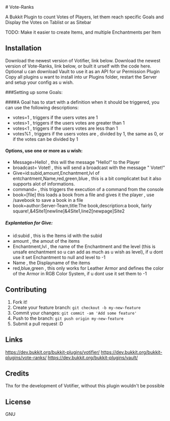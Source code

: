 <snippet>
# Vote-Ranks

A Bukkit Plugin to count Votes of Players, let them reach specific Goals and Display the Votes on Tablist or as Sitebar

TODO: Make it easier to create Items, and multiple Enchantments per Item
## Installation
Download the newest version of Votifier, link below.
Download the newest version of Vote-Ranks, link below, or built it urself with the code here.
Optional u can download Vault to use it as an API for ur Permission Plugin
Copy all plugins u want to install into ur Plugins folder, restart the Server and setup your config as u wish.

###Setting up some Goals:

####A Goal has to start with a definition when it should be triggered, you can use the following descriptions:

* votes=1 , triggers if the users votes are 1
* votes>1 , triggers if the users votes are greater than 1
* votes<1 , triggers if the users votes are less than 1
* votes%1 , triggers if the users votes are , divided by 1, the same as 0, or if the votes can be divided by 1

#### Options, use one or more as u wish: 

* Message=Hello! , this will the message "Hello!" to the Player
* broadcast=<player> Votet! , this will send a broadcast with the message "<player> Votet!"
* Give=id:subid,amount,Enchantment,lvl of entchantment,Name,red,green,blue , this is a bit complicatet but it also supports
alot of informations.
* command=<command> , this triggers the execution of a command from the console
* book=[file]<filename> this loads a book from a file and gives it the player , use /savebook to save a book in a file
* book=author:Server-Team,title:The book,description:a book, fairly square!,&4Site1[newline]&4Site1,line2[newpage]Site2

##### Explantation for Give:
* id:subid , this is the Items id with the subid
* amount , the amout of the items
* Enchantment,lvl , the name of the Enchantment and the level (this is unsafe enchantment so u can add as much as u wish as level), if u dont use it set Enchantment to null and level to -1
* Name , the Displayname of the items
* red,blue,green , this only works for Leather Armor and defines the color of the Armor in RGB Color System, if u dont use it set them to -1

## Contributing
1. Fork it!
2. Create your feature branch: `git checkout -b my-new-feature`
3. Commit your changes: `git commit -am 'Add some feature'`
4. Push to the branch: `git push origin my-new-feature`
5. Submit a pull request :D
## Links
https://dev.bukkit.org/bukkit-plugins/votifier/
https://dev.bukkit.org/bukkit-plugins/vote-ranks/
https://dev.bukkit.org/bukkit-plugins/vault/
## Credits
Thx for the development of Votifier, without this plugin wouldn't be possible

## License
GNU
</snippet>
